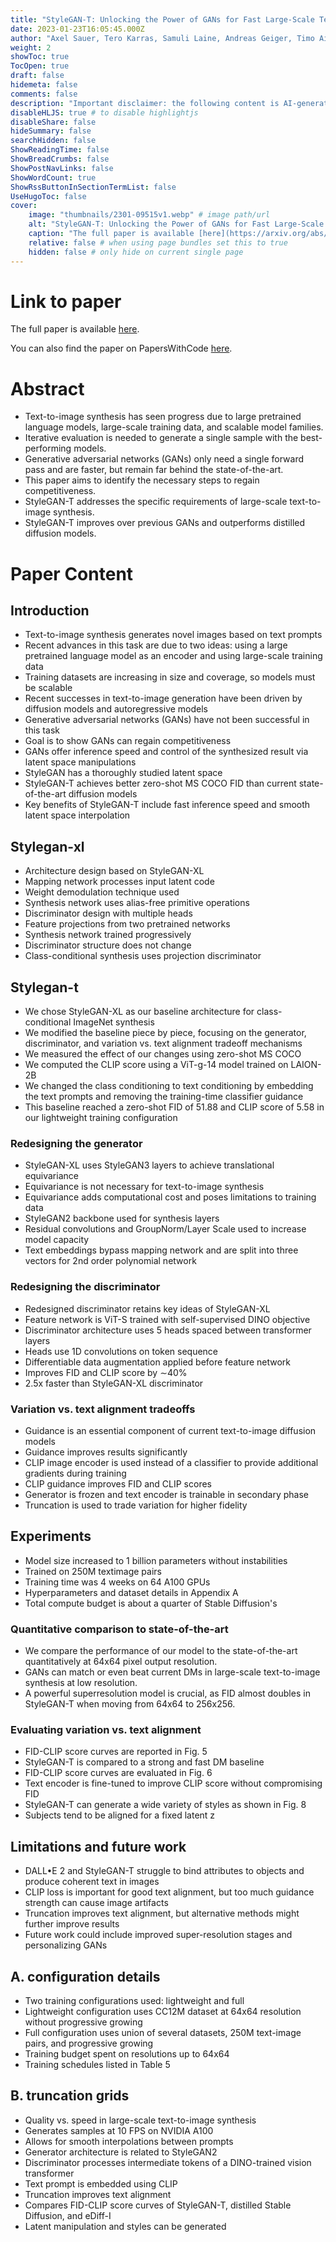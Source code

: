 ```yaml
---
title: "StyleGAN-T: Unlocking the Power of GANs for Fast Large-Scale Text-to-Image Synthesis"
date: 2023-01-23T16:05:45.000Z
author: "Axel Sauer, Tero Karras, Samuli Laine, Andreas Geiger, Timo Aila"
weight: 2
showToc: true
TocOpen: true
draft: false
hidemeta: false
comments: false
description: "Important disclaimer: the following content is AI-generated, please make sure to fact check the presented information by reading the full paper."
disableHLJS: true # to disable highlightjs
disableShare: false
hideSummary: false
searchHidden: false
ShowReadingTime: false
ShowBreadCrumbs: false
ShowPostNavLinks: false
ShowWordCount: true
ShowRssButtonInSectionTermList: false
UseHugoToc: false
cover:
    image: "thumbnails/2301-09515v1.webp" # image path/url
    alt: "StyleGAN-T: Unlocking the Power of GANs for Fast Large-Scale Text-to-Image Synthesis" # alt text
    caption: "The full paper is available [here](https://arxiv.org/abs/2301.09515)." # display caption under cover
    relative: false # when using page bundles set this to true
    hidden: false # only hide on current single page
---
```


# Link to paper
The full paper is available [here](https://arxiv.org/abs/2301.09515).

You can also find the paper on PapersWithCode [here](https://paperswithcode.com/paper/stylegan-t-unlocking-the-power-of-gans-for).

# Abstract
- Text-to-image synthesis has seen progress due to large pretrained language models, large-scale training data, and scalable model families.
- Iterative evaluation is needed to generate a single sample with the best-performing models.
- Generative adversarial networks (GANs) only need a single forward pass and are faster, but remain far behind the state-of-the-art.
- This paper aims to identify the necessary steps to regain competitiveness.
- StyleGAN-T addresses the specific requirements of large-scale text-to-image synthesis.
- StyleGAN-T improves over previous GANs and outperforms distilled diffusion models.

# Paper Content

## Introduction
- Text-to-image synthesis generates novel images based on text prompts
- Recent advances in this task are due to two ideas: using a large pretrained language model as an encoder and using large-scale training data
- Training datasets are increasing in size and coverage, so models must be scalable
- Recent successes in text-to-image generation have been driven by diffusion models and autoregressive models
- Generative adversarial networks (GANs) have not been successful in this task
- Goal is to show GANs can regain competitiveness
- GANs offer inference speed and control of the synthesized result via latent space manipulations
- StyleGAN has a thoroughly studied latent space
- StyleGAN-T achieves better zero-shot MS COCO FID than current state-of-the-art diffusion models
- Key benefits of StyleGAN-T include fast inference speed and smooth latent space interpolation

## Stylegan-xl
- Architecture design based on StyleGAN-XL
- Mapping network processes input latent code
- Weight demodulation technique used
- Synthesis network uses alias-free primitive operations
- Discriminator design with multiple heads
- Feature projections from two pretrained networks
- Synthesis network trained progressively
- Discriminator structure does not change
- Class-conditional synthesis uses projection discriminator

## Stylegan-t
- We chose StyleGAN-XL as our baseline architecture for class-conditional ImageNet synthesis
- We modified the baseline piece by piece, focusing on the generator, discriminator, and variation vs. text alignment tradeoff mechanisms
- We measured the effect of our changes using zero-shot MS COCO
- We computed the CLIP score using a ViT-g-14 model trained on LAION-2B
- We changed the class conditioning to text conditioning by embedding the text prompts and removing the training-time classifier guidance
- This baseline reached a zero-shot FID of 51.88 and CLIP score of 5.58 in our lightweight training configuration

### Redesigning the generator
- StyleGAN-XL uses StyleGAN3 layers to achieve translational equivariance
- Equivariance is not necessary for text-to-image synthesis
- Equivariance adds computational cost and poses limitations to training data
- StyleGAN2 backbone used for synthesis layers
- Residual convolutions and GroupNorm/Layer Scale used to increase model capacity
- Text embeddings bypass mapping network and are split into three vectors for 2nd order polynomial network

### Redesigning the discriminator
- Redesigned discriminator retains key ideas of StyleGAN-XL
- Feature network is ViT-S trained with self-supervised DINO objective
- Discriminator architecture uses 5 heads spaced between transformer layers
- Heads use 1D convolutions on token sequence
- Differentiable data augmentation applied before feature network
- Improves FID and CLIP score by ∼40%
- 2.5x faster than StyleGAN-XL discriminator

### Variation vs. text alignment tradeoffs
- Guidance is an essential component of current text-to-image diffusion models
- Guidance improves results significantly
- CLIP image encoder is used instead of a classifier to provide additional gradients during training
- CLIP guidance improves FID and CLIP scores
- Generator is frozen and text encoder is trainable in secondary phase
- Truncation is used to trade variation for higher fidelity

## Experiments
- Model size increased to 1 billion parameters without instabilities
- Trained on 250M textimage pairs
- Training time was 4 weeks on 64 A100 GPUs
- Hyperparameters and dataset details in Appendix A
- Total compute budget is about a quarter of Stable Diffusion's

### Quantitative comparison to state-of-the-art
- We compare the performance of our model to the state-of-the-art quantitatively at 64x64 pixel output resolution.
- GANs can match or even beat current DMs in large-scale text-to-image synthesis at low resolution.
- A powerful superresolution model is crucial, as FID almost doubles in StyleGAN-T when moving from 64x64 to 256x256.

### Evaluating variation vs. text alignment
- FID-CLIP score curves are reported in Fig. 5
- StyleGAN-T is compared to a strong and fast DM baseline
- FID-CLIP score curves are evaluated in Fig. 6
- Text encoder is fine-tuned to improve CLIP score without compromising FID
- StyleGAN-T can generate a wide variety of styles as shown in Fig. 8
- Subjects tend to be aligned for a fixed latent z

## Limitations and future work
- DALL•E 2 and StyleGAN-T struggle to bind attributes to objects and produce coherent text in images
- CLIP loss is important for good text alignment, but too much guidance strength can cause image artifacts
- Truncation improves text alignment, but alternative methods might further improve results
- Future work could include improved super-resolution stages and personalizing GANs

## A. configuration details
- Two training configurations used: lightweight and full
- Lightweight configuration uses CC12M dataset at 64x64 resolution without progressive growing
- Full configuration uses union of several datasets, 250M text-image pairs, and progressive growing
- Training budget spent on resolutions up to 64x64
- Training schedules listed in Table 5

## B. truncation grids
- Quality vs. speed in large-scale text-to-image synthesis
- Generates samples at 10 FPS on NVIDIA A100
- Allows for smooth interpolations between prompts
- Generator architecture is related to StyleGAN2
- Discriminator processes intermediate tokens of a DINO-trained vision transformer
- Text prompt is embedded using CLIP
- Truncation improves text alignment
- Compares FID-CLIP score curves of StyleGAN-T, distilled Stable Diffusion, and eDiff-I
- Latent manipulation and styles can be generated
